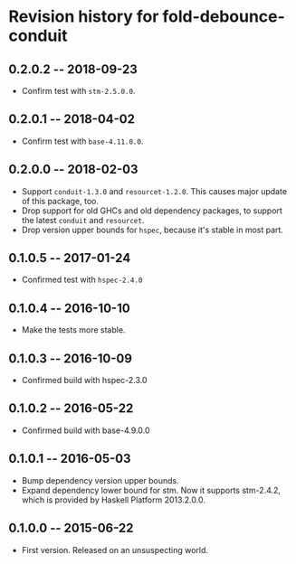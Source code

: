 # Revision history for fold-debounce-conduit

## 0.2.0.2  -- 2018-09-23

* Confirm test with `stm-2.5.0.0`.


## 0.2.0.1  -- 2018-04-02

* Confirm test with `base-4.11.0.0`.


## 0.2.0.0  -- 2018-02-03

* Support `conduit-1.3.0` and `resourcet-1.2.0`. This causes major
  update of this package, too.
* Drop support for old GHCs and old dependency packages, to support
  the latest `conduit` and `resourcet`.
* Drop version upper bounds for `hspec`, because it's stable in most
  part.


## 0.1.0.5  -- 2017-01-24

* Confirmed test with `hspec-2.4.0`


## 0.1.0.4  -- 2016-10-10

* Make the tests more stable.


## 0.1.0.3  -- 2016-10-09

* Confirmed build with hspec-2.3.0


## 0.1.0.2  -- 2016-05-22

* Confirmed build with base-4.9.0.0


## 0.1.0.1  -- 2016-05-03

* Bump dependency version upper bounds.
* Expand dependency lower bound for stm. Now it supports stm-2.4.2,
  which is provided by Haskell Platform 2013.2.0.0.



## 0.1.0.0  -- 2015-06-22

* First version. Released on an unsuspecting world.
